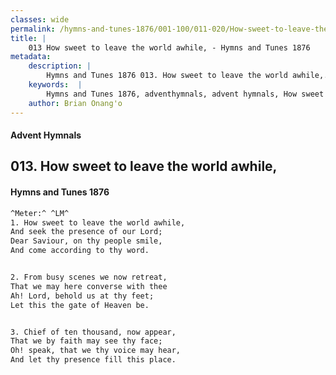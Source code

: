 ```yaml
---
classes: wide
permalink: /hymns-and-tunes-1876/001-100/011-020/How-sweet-to-leave-the-world-awhile,/
title: |
    013 How sweet to leave the world awhile, - Hymns and Tunes 1876
metadata:
    description: |
        Hymns and Tunes 1876 013. How sweet to leave the world awhile,. And seek the presence of our Lord; Dear Saviour, on thy people smile, And come according to thy word. 
    keywords:  |
        Hymns and Tunes 1876, adventhymnals, advent hymnals, How sweet to leave the world awhile,, And seek the presence of our Lord;, 
    author: Brian Onang'o
---
```


#### Advent Hymnals
## 013. How sweet to leave the world awhile,
####  Hymns and Tunes 1876

```txt
^Meter:^ ^LM^
1. How sweet to leave the world awhile,
And seek the presence of our Lord;
Dear Saviour, on thy people smile,
And come according to thy word.


2. From busy scenes we now retreat,
That we may here converse with thee
Ah! Lord, behold us at thy feet;
Let this the gate of Heaven be.


3. Chief of ten thousand, now appear,
That we by faith may see thy face;
Oh! speak, that we thy voice may hear,
And let thy presence fill this place.
```